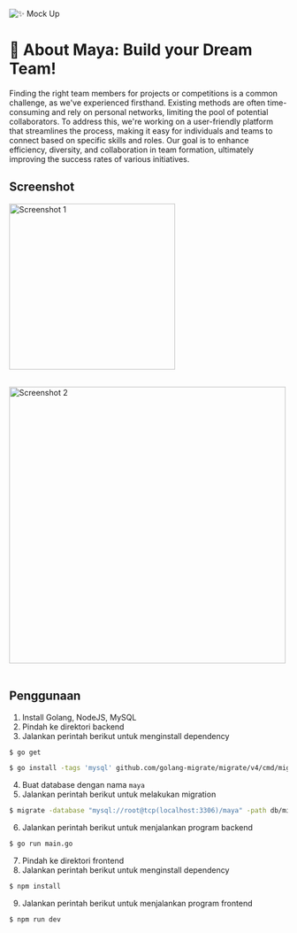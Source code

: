 ![✨ Mock Up](https://github.com/kimnopal/maya/assets/88240429/431922f0-4ef3-41ff-85c7-03d1c0bf8975)

# 👋 About Maya: Build your Dream Team!

Finding the right team members for projects or competitions is a common challenge, as we've experienced firsthand. Existing methods are often time-consuming and rely on personal networks, limiting the pool of potential collaborators. To address this, we're working on a user-friendly platform that streamlines the process, making it easy for individuals and teams to connect based on specific skills and roles. Our goal is to enhance efficiency, diversity, and collaboration in team formation, ultimately improving the success rates of various initiatives.

## Screenshot

<img src="https://github.com/kimnopal/maya/assets/88240429/3ef6800d-03af-49b9-8925-1667a625de0f" alt="Screenshot 1" width="300"><br><br>

<img src="https://github.com/kimnopal/maya/assets/88240429/dd88e6ae-0bff-472a-a103-9db244effd29" alt="Screenshot 2" width="500"><br><br>

## Penggunaan

1. Install Golang, NodeJS, MySQL
2. Pindah ke direktori backend
3. Jalankan perintah berikut untuk menginstall dependency

```bash
$ go get
```

```bash
$ go install -tags 'mysql' github.com/golang-migrate/migrate/v4/cmd/migrate@latest
```

4. Buat database dengan nama `maya`
5. Jalankan perintah berikut untuk melakukan migration

```bash
$ migrate -database "mysql://root@tcp(localhost:3306)/maya" -path db/migrations up
```

6. Jalankan perintah berikut untuk menjalankan program backend

```bash
$ go run main.go
```

7. Pindah ke direktori frontend
8. Jalankan perintah berikut untuk menginstall dependency

```bash
$ npm install
```

9. Jalankan perintah berikut untuk menjalankan program frontend

```bash
$ npm run dev
```

